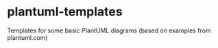 # plantuml-templates
Templates for some basic PlantUML diagrams (based on examples from plantuml.com)
